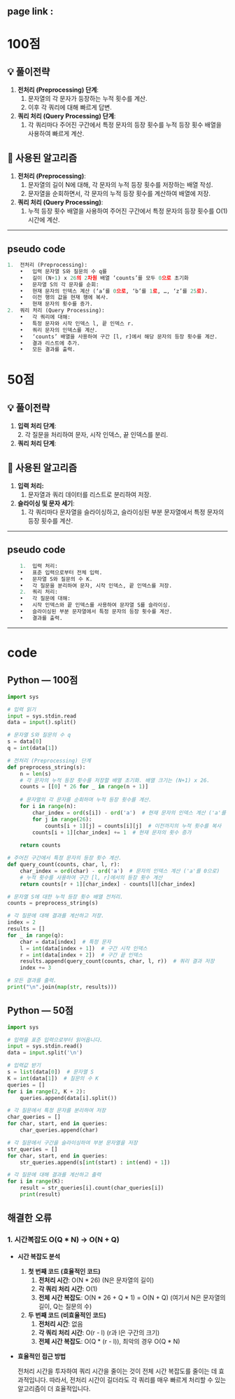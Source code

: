 
page link : 
---

# 100점

## 💡 풀이전략

1. **전처리 (Preprocessing) 단계**:
    1. 문자열의 각 문자가 등장하는 누적 횟수를 계산.
    2. 이후 각 쿼리에 대해 빠르게 답변.
2. **쿼리 처리 (Query Processing) 단계**:
    1. 각 쿼리마다 주어진 구간에서 특정 문자의 등장 횟수를 누적 등장 횟수 배열을 사용하여 빠르게 계산.

## 🎨 사용된 알고리즘

1. **전처리 (Preprocessing)**:
    1. 문자열의 길이 N에 대해, 각 문자의 누적 등장 횟수를 저장하는 배열 작성.
    2. 문자열을 순회하면서, 각 문자의 누적 등장 횟수를 계산하여 배열에 저장.
2. **쿼리 처리 (Query Processing)**:
    1. 누적 등장 횟수 배열을 사용하여 주어진 구간에서 특정 문자의 등장 횟수를 O(1) 시간에 계산.

---

## pseudo code

```python
1.	전처리 (Preprocessing):
	•	입력 문자열 S와 질문의 수 q를
	•	길이 (N+1) x 26의 2차원 배열 ‘counts’를 모두 0으로 초기화
	•	문자열 S의 각 문자를 순회:
	•	현재 문자의 인덱스 계산 (‘a’를 0으로, ‘b’를 1로, …, ‘z’를 25로).
	•	이전 행의 값을 현재 행에 복사.
	•	현재 문자의 횟수를 증가.
2.	쿼리 처리 (Query Processing):
	•	각 쿼리에 대해:
	•	특정 문자와 시작 인덱스 l, 끝 인덱스 r.
	•	쿼리 문자의 인덱스를 계산.
	•	‘counts’ 배열을 사용하여 구간 [l, r]에서 해당 문자의 등장 횟수를 계산.
	•	결과 리스트에 추가.
	•	모든 결과를 출력.
```

# 50점

## 💡 풀이전략

1. **입력 처리 단계**:  
    2. 각 질문을 처리하여 문자, 시작 인덱스, 끝 인덱스를 분리.
2. **쿼리 처리 단계**:

## 🎨 사용된 알고리즘
1. **입력 처리:**
    1. 문자열과 쿼리 데이터를 리스트로 분리하여 저장.
2. **슬라이싱 및 문자 세기**:
    1. 각 쿼리마다 문자열을 슬라이싱하고, 슬라이싱된 부분 문자열에서 특정 문자의 등장 횟수를 계산.

---

## pseudo code

```python
	1.	입력 처리:
	•	표준 입력으로부터 전체 입력.
	•	문자열 S와 질문의 수 K.
	•	각 질문을 분리하여 문자, 시작 인덱스, 끝 인덱스를 저장.
	2.	쿼리 처리:
	•	각 질문에 대해:
	•	시작 인덱스와 끝 인덱스를 사용하여 문자열 S를 슬라이싱.
	•	슬라이싱된 부분 문자열에서 특정 문자의 등장 횟수를 계산.
	•	결과를 출력.
```

---

# code

## Python — 100점

```python
import sys

# 입력 읽기
input = sys.stdin.read
data = input().split()

# 문자열 S와 질문의 수 q
s = data[0]
q = int(data[1])

# 전처리 (Preprocessing) 단계
def preprocess_string(s):
    n = len(s)
    # 각 문자의 누적 등장 횟수를 저장할 배열 초기화. 배열 크기는 (N+1) x 26.
    counts = [[0] * 26 for _ in range(n + 1)]
    
    # 문자열의 각 문자를 순회하며 누적 등장 횟수를 계산.
    for i in range(n):
        char_index = ord(s[i]) - ord('a')  # 현재 문자의 인덱스 계산 ('a'를 0으로)
        for j in range(26):
            counts[i + 1][j] = counts[i][j]  # 이전까지의 누적 횟수를 복사
        counts[i + 1][char_index] += 1  # 현재 문자의 횟수 증가
    
    return counts

# 주어진 구간에서 특정 문자의 등장 횟수 계산.
def query_count(counts, char, l, r):
    char_index = ord(char) - ord('a')  # 문자의 인덱스 계산 ('a'를 0으로)
    # 누적 횟수를 사용하여 구간 [l, r]에서의 등장 횟수 계산
    return counts[r + 1][char_index] - counts[l][char_index]

# 문자열 S에 대한 누적 등장 횟수 배열 전처리.
counts = preprocess_string(s)

# 각 질문에 대해 결과를 계산하고 저장.
index = 2
results = []
for _ in range(q):
    char = data[index]  # 특정 문자
    l = int(data[index + 1])  # 구간 시작 인덱스
    r = int(data[index + 2])  # 구간 끝 인덱스
    results.append(query_count(counts, char, l, r))  # 쿼리 결과 저장
    index += 3

# 모든 결과를 출력.
print("\n".join(map(str, results)))
```

## Python — 50점

```python
import sys

# 입력을 표준 입력으로부터 읽어옵니다.
input = sys.stdin.read()
data = input.split('\n')

# 입력값 받기
s = list(data[0])  # 문자열 S
K = int(data[1])  # 질문의 수 K
queries = []
for i in range(2, K + 2):
    queries.append(data[i].split())

# 각 질문에서 특정 문자를 분리하여 저장
char_queries = []
for char, start, end in queries:
    char_queries.append(char)

# 각 질문에서 구간을 슬라이싱하여 부분 문자열을 저장
str_queries = []
for char, start, end in queries:
    str_queries.append(s[int(start) : int(end) + 1])

# 각 질문에 대해 결과를 계산하고 출력
for i in range(K):
    result = str_queries[i].count(char_queries[i])
    print(result)
```

## 해결한 오류

### 1. 시간복잡도 O(Q * N) → O(N + Q)

- **시간 복잡도 분석**
    1. **첫 번째 코드 (효율적인 코드)**
        1. **전처리 시간**: O(N * 26) (N은 문자열의 길이)
        2. **각 쿼리 처리 시간**: O(1)
        3. **전체 시간 복잡도**: O(N * 26 + Q * 1) = O(N + Q) (여기서 N은 문자열의 길이, Q는 질문의 수)
    2. **두 번째 코드 (비효율적인 코드)**
        1. **전처리 시간**: 없음
        2. **각 쿼리 처리 시간**: O(r - l) (r과 l은 구간의 크기)
        3. **전체 시간 복잡도**: O(Q * (r - l)), 최악의 경우 O(Q * N)
- **효율적인 접근 방법**
    
    전처리 시간을 투자하여 쿼리 시간을 줄이는 것이 전체 시간 복잡도를 줄이는 데 효과적입니다. 따라서, 전처리 시간이 길더라도 각 쿼리를 매우 빠르게 처리할 수 있는 알고리즘이 더 효율적입니다.
    
